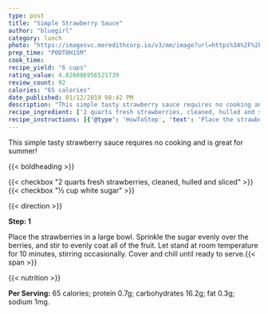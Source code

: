```yaml
---
type: post
title: "Simple Strawberry Sauce"
author: "bluegirl"
category: lunch
photo: "https://imagesvc.meredithcorp.io/v3/mm/image?url=https%3A%2F%2Fimages.media-allrecipes.com%2Fuserphotos%2F632130.jpg"
prep_time: "P0DT0H15M"
cook_time: 
recipe_yield: "6 cups"
rating_value: 4.826086956521739
review_count: 92
calories: "65 calories"
date_published: 01/12/2019 08:42 PM
description: "This simple tasty strawberry sauce requires no cooking and is great for summer!"
recipe_ingredient: ['2 quarts fresh strawberries, cleaned, hulled and sliced', '½ cup white sugar']
recipe_instructions: [{'@type': 'HowToStep', 'text': 'Place the strawberries in a large bowl. Sprinkle the sugar evenly over the berries, and stir to evenly coat all of the fruit. Let stand at room temperature for 10 minutes, stirring occasionally. Cover and chill until ready to serve.\n'}]
---
```


This simple tasty strawberry sauce requires no cooking and is great for summer! 

{{< boldheading >}}

{{< checkbox "2 quarts fresh strawberries, cleaned, hulled and sliced" >}}
{{< checkbox "½ cup white sugar" >}}


{{< direction >}}

**Step: 1**

Place the strawberries in a large bowl. Sprinkle the sugar evenly over the berries, and stir to evenly coat all of the fruit. Let stand at room temperature for 10 minutes, stirring occasionally. Cover and chill until ready to serve.{{< span >}}

{{< nutrition >}}

**Per Serving:** 65 calories; protein 0.7g; carbohydrates 16.2g; fat 0.3g; sodium 1mg.